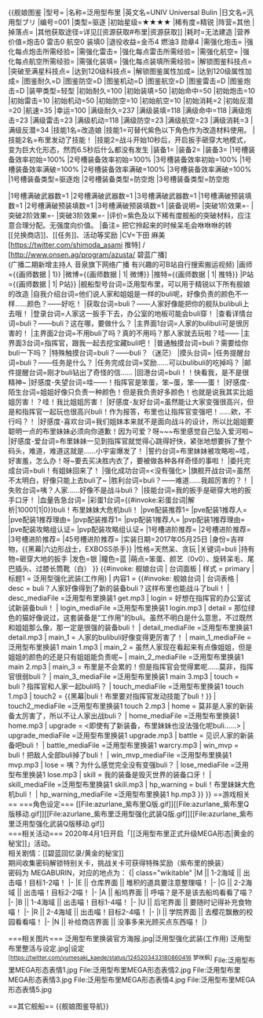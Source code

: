 {{舰娘图鉴
|型号=
|名称=泛用型布里
|英文名=UNIV Universal Bulin
|日文名=汎用型ブリ
|编号=001
|类型=驱逐
|初始星级=★★★★
|稀有度=精锐
|阵营=其他
|掉落点=
|其他获取途径=详见[[资源获取#布里|资源获取]]
|耗时=无法建造
|营养价值=炮击0 雷击0 航空0 装填0
|退役收益=金币4 燃油3  勋章4
|需强化炮击=
|强化每点炮击所需经验=
|需强化雷击=
|强化每点雷击所需经验=
|需强化航空=
|强化每点航空所需经验=
|需强化装填=
|强化每点装填所需经验=
|解锁图鉴科技点=
|突破至满星科技点=
|达到120级科技点=
|解锁图鉴属性加成=
|达到120级属性加成=
|图鉴耐久=D
|图鉴防空=D
|图鉴机动=D
|图鉴航空=D
|图鉴雷击=D
|图鉴炮击=D
|装甲类型=轻型
|初始耐久=100
|初始装填=50
|初始命中=50
|初始炮击=10
|初始雷击=10
|初始机动=50
|初始防空=10
|初始航空=10
|初始消耗=2
|初始反潜=20
|航速=35
|幸运=100
|满级耐久=237
|满级装填=118
|满级命中=118
|满级炮击=23
|满级雷击=23
|满级机动=118
|满级防空=23
|满级航空=23
|满级消耗=3
|满级反潜=34
|技能1名=改造娘
|技能1=可替代紫色以下角色作为改造材料使用。
|技能2名=布里发动了技能！
|技能2=战斗开始10秒后，开启扳手砸穿大地模式，变为巨大化形态，然而6.5秒后什么都没有发生
|装备1=
|装备2=
|装备3=
|1号槽装备效率初始=100%
|2号槽装备效率初始=100%
|3号槽装备效率初始=100%
|1号槽装备效率满破=100%
|2号槽装备效率满破=100%
|3号槽装备效率满破=100%
|1号槽装备类型=驱逐炮
|2号槽装备类型=防空炮
|3号槽装备类型=防空炮
<!--鱼雷底座数不代表武器数，不了解的请勿修改数据。-->
|1号槽满破武器数=1
|2号槽满破武器数=1
|3号槽满破武器数=1
|1号槽满破预装填数=1
|2号槽满破预装填数=1
|3号槽满破预装填数=1
|装备说明=
|突破1阶效果=<nowiki>-</nowiki>
|突破2阶效果=<nowiki>-</nowiki>
|突破3阶效果=<nowiki>-</nowiki>
|评价=紫色及以下稀有度舰船的突破材料，应注意合理分配。无强度向价值。
|备注= 把它拎起来的时候呆毛会咻咻咻的转<br>[[兑换商店]]、[[任务]]、活动等奖励
|CV=下田 麻美 [https://twitter.com/shimoda_asami 推特] / [http://www.onsen.ag/program/azusta/ 碧蓝广播] <br>
(广播二期新增主持人 音泉旗下网络广播 有兴趣的可B站自行搜索搬运视频)
|画师={{画师数据 | 1}}
|微博={{画师数据 | 1| 微博}}
|推特={{画师数据 | 1| 推特}}
|P站={{画师数据 | 1| P站}}
|舰船型号台词=泛用型布里，可以用于精锐以下所有舰娘的改造
|自我介绍台词=他们说人家和姐姐是一样的buli呢，好像负责的颜色不一样……颜色？——好吃！
|获取台词=buli？——人家好像能把你的舰队bulibuli上去哦！
|登录台词=人家这一扳手下去，办公室的地板可能会buli穿！
|查看详情台词=buli？——buli？这在哪，要做什么？
|主界面1台词=人家的bulibuli可是很厉害的！
|主界面2台词=不用buli了吗？真的不用吗？那人家就去玩啦？哇——
|主界面3台词=指挥官，跟我一起去挖宝藏buli吧！
|普通触摸台词=buli？需要给你buli一下吗？
|特殊触摸台词=buli？——buli？（迷茫）
|摸头台词=
|任务提醒台词=buli？——任务是什么？
|任务完成台词=奖励……可以bulibuli的吃掉吗？
|邮件提醒台词=刚才buli钻出了奇怪的信……
|回港台词=buli！！快看我，是不是很精神~
|好感度-失望台词=哇——！指挥官是笨蛋，笨~蛋，笨——蛋！
|好感度-陌生台词=姐姐好像只负责一种颜色！但是我负责好多颜色！也就是说我其实比姐姐厉害！？哇！我比姐姐厉害！
|好感度-友好台词=虽然能让大家变强很高兴，但是和指挥官一起玩也很高兴buli！作为报答，布里也让指挥官变强吧！……欸，不行吗？！
|好感度-喜欢台词=我们姐妹本来就不是面向战斗的设计，所以比姐姐要聪明一点的布里妹妹必须向你道歉！因为可爱？呀<nowiki>~~~</nowiki>布里感觉自己坠入爱河啦~
|好感度-爱台词=布里妹妹一见到指挥官就觉得心跳得好快，紧张地想要拆了整个码头，难道，难道这就是……小宇宙爆发了！
|誓约台词=布里妹妹被攻略啦~哇，好害羞，怎么办！呀~要去买决胜内衣了，要被做各种各样奇怪的事啦！
|委托完成台词=buli！有姐妹回来了！
|强化成功台词=<没有强化>
|旗舰开战台词=虽然不太明白，好像只能上去buli了~
|胜利台词=buli？——难道……我超厉害的？！
|失败台词=咦？人家……好像不是战斗buli？
|技能台词=我的扳手是砸穿大地的扳手口牙！
|血量告急台词=
|彩蛋1台词={{#invoke:彩蛋台词|解析|10001|1|0}}buli！布里妹妹大危机buli！
|pve配装推荐1=
|pve配装1推荐人=
|pve配装1推荐理由=
|pvp配装推荐1=
|pvp配装1推荐人=
|pvp配装1推荐理由=
|pve配装攻略组认证=
|pvp配装攻略组认证=
|1号槽进阶推荐=
|2号槽进阶推荐=
|3号槽进阶推荐=
|45号槽进阶推荐=
|实装日期=2017年05月25日
|身份=吉祥物，{{黑幕|六边形战士，EXBOSS杀手}}
|性格=天然呆、贪玩
|关键词=buli
|持有物=砸穿大地的扳手
|发色=银
|瞳色=蓝
|萌点=笨蛋、颜艺（0v0）、旋转呆毛、尾巴插头、过膝长筒靴（白）
}}
{{#invoke: 舰娘台词 | 台词面板 
| 样式 = primary
| 标题1 = 泛用型强化武装(工作用)
| 内容1 = {{#invoke: 舰娘台词 | 台词表格
  | desc = buli？人家好像得到了新的装备buli？这样布里也能战斗了buli！
  | desc_mediaFile =泛用型布里换装1 get.mp3
  | login = 好想在指挥官的办公室试试新装备buli！
  | login_mediaFile =泛用型布里换装1 login.mp3
  | detail = 那位绿色的猫好像说过，这套装备是“工作用”的buli。虽然不明白是什么意思，不过既然和姐姐那么像，那一定是很强的装备buli！
  | detail_mediaFile =泛用型布里换装1 detail.mp3
  | main_1 = 人家的bulibuli好像变得更厉害了！
  | main_1_mediaFile =泛用型布里换装1 main 1.mp3
  | main_2 = 虽然人家现在看起来有点像姐姐，但是姐姐的颜色的还是只有姐姐能负责呢~
  | main_2_mediaFile =泛用型布里换装1 main 2.mp3
  | main_3 = 布里是不会累的！但是指挥官会觉得累呢……莫非，指挥官很弱buli？
  | main_3_mediaFile =泛用型布里换装1 main 3.mp3
  | touch = buli？指挥官和人家一起buli吗？
  | touch_mediaFile =泛用型布里换装1 touch 1.mp3
  | touch2 = {{黑幕|buli！布里要对指挥官发动技能了buli！}}
  | touch2_mediaFile =泛用型布里换装1 touch 2.mp3
  | home = 莫非是人家的新装备太厉害了，所以不让人家出战buli？
  | home_mediaFile =泛用型布里换装1 home.mp3
  | upgrade = <即使有了新装备，布里妹妹也没法强化呢buli……>
  | upgrade_mediaFile =泛用型布里换装1 upgrade.mp3
  | battle = 见识人家的新装备吧buli！
  | battle_mediaFile =泛用型布里换装1 warcry.mp3
  | win_mvp = buli！把敌人全部buli掉了buli！
  | win_mvp_mediaFile =泛用型布里换装1 mvp.mp3
  | lose = 咦？为什么感觉完全没有变强buli？
  | lose_mediaFile =泛用型布里换装1 lose.mp3
  | skill = 我的装备是毁灭世界的装备口牙！
  | skill_mediaFile =泛用型布里换装1 skill.mp3
  | hp_warning = buli！布里妹妹大危机buli！
  | hp_warning_mediaFile =泛用型布里换装1 hp.mp3
  }}
}}
==游戏相关==
===角色设定===
[[File:azurlane_紫布里Q版.gif]][[File:azurlane_紫布里Q版移动.gif]][[File:azurlane_紫布里泛用型强化武装Q版.gif]][[File:azurlane_紫布里泛用型强化武装Q版移动.gif]]<br>
===相关活动===
2020年4月1日开启「[[泛用型布里正式升级MEGA形态|黄金的秘宝]]」活动。<br>
相关剧情：[[碧蓝回忆录/黄金的秘宝]]<br>
期间收集密码解锁特别关卡，挑战关卡可获得特殊奖励（紫布里的换装）<br>
密码为 MEGABURIN，对应的地点为：
{| class="wikitable"
|M || 1-2海域 || 出击喵！目标1-2喵！
|-
|E || 仓库界面 || 堆积的道具要注意整理喵！
|-
|G || 2-2海域 || 出击喵！目标2-2喵！
|-
|A || 船坞界面 || 呼喵？是不是该去船坞看看了喵？
|-
|B || 1-4海域 || 出击喵！目标1-4喵！
|-
|U || 后宅界面 || 要随时记得补充食物喵！
|-
|R || 2-4海域 || 出击喵！目标2-4喵！
|-
|I || 学院界面 || 去樱花飘散的校园看看喵！
|-
|N || 补给商店界面 || 没事多来光顾买点东西喵！
|}

===相关图片===
<gallery mode="packed" heights="250px">
泛用型布里换装官方海报.jpg|泛用型强化武装(工作用)
泛用型布里整活与设定.jpg|设定<sup>[https://twitter.com/yumesaki_kaede/status/1245203433180860416 梦咲枫]</sup>
</gallery>
<gallery mode="packed">
File:泛用型布里MEGA形态表情1.jpg
File:泛用型布里MEGA形态表情2.jpg
File:泛用型布里MEGA形态表情3.jpg
File:泛用型布里MEGA形态表情4.jpg
File:泛用型布里MEGA形态表情5.jpg
</gallery>

==其它舰船==
{{舰娘图鉴导航}}